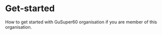 # Get-started
How to get started with GuSuper60 organisation if you are member of this organisation.
